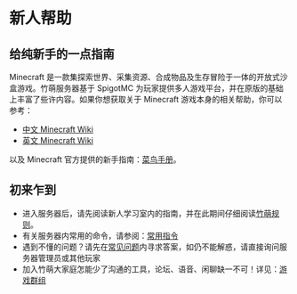 # 新人帮助

## 给纯新手的一点指南

Minecraft 是一款集探索世界、采集资源、合成物品及生存冒险于一体的开放式沙盒游戏。竹萌服务器基于 SpigotMC 为玩家提供多人游戏平台，并在原版的基础上丰富了些许内容。如果你想获取关于 Minecraft 游戏本身的相关帮助，你可以参考：

* [中文 Minecraft Wiki](https://minecraft-zh.gamepedia.com/)
* [英文 Minecraft Wiki](https://minecraft.gamepedia.com/)

以及 Minecraft 官方提供的新手指南：[菜鸟手册](https://minecraft-zh.gamepedia.com/教程/菜鸟手册)。

## 初来乍到

* 进入服务器后，请先阅读新人学习室内的指南，并在此期间仔细阅读[竹萌规则](start/rules.md)。
* 有关服务器内常用的命令，请参阅：[常用指令](start/commands.md)
* 遇到不懂的问题？请先在[常见问题](start/fqs.md)内寻求答案，如仍不能解惑，请直接询问服务器管理员或其他玩家
* 加入竹萌大家庭怎能少了沟通的工具，论坛、语音、闲聊缺一不可！详见：[游戏群组](start/groups.md)

